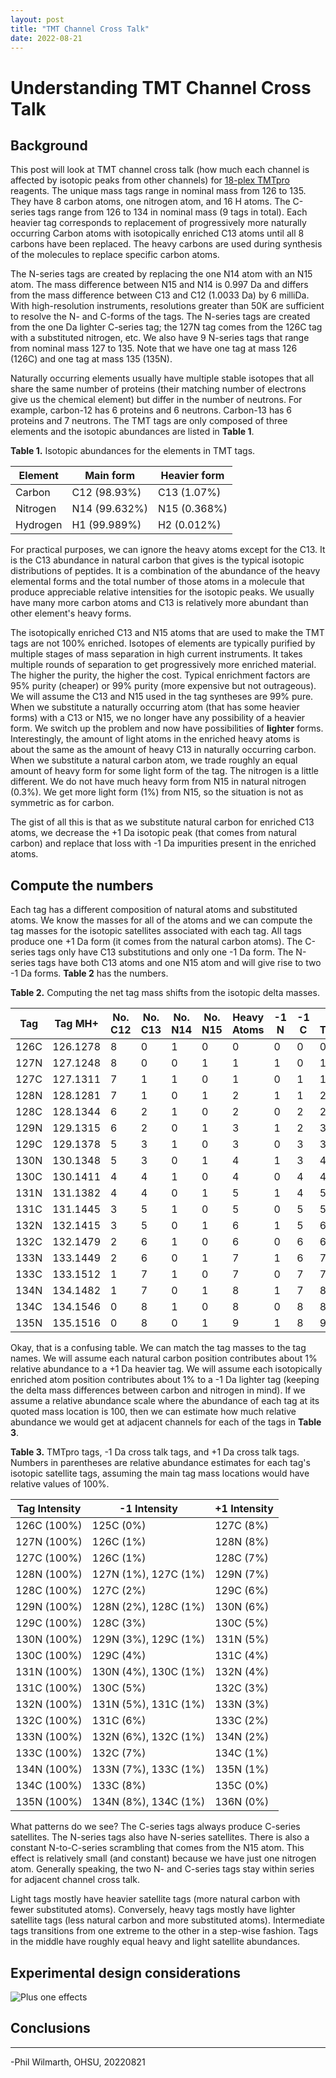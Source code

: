 ```yaml
---
layout: post
title: "TMT Channel Cross Talk"
date: 2022-08-21
---
```


# Understanding TMT Channel Cross Talk

## Background

This post will look at TMT channel cross talk (how much each channel is affected by isotopic peaks from other channels) for [18-plex TMTpro](https://www.thermofisher.com/order/catalog/product/A52045) reagents. The unique mass tags range in nominal mass from 126 to 135. They have 8 carbon atoms, one nitrogen atom, and 16 H atoms. The C-series tags range from 126 to 134 in nominal mass (9 tags in total). Each heavier tag corresponds to replacement of progressively more naturally occurring Carbon atoms with isotopically enriched C13 atoms until all 8 carbons have been replaced. The heavy carbons are used during synthesis of the molecules to replace specific carbon atoms.

The N-series tags are created by replacing the one N14 atom with an N15 atom. The mass difference between N15 and N14 is 0.997 Da and differs from the mass difference between C13 and C12 (1.0033 Da) by 6 milliDa. With high-resolution instruments, resolutions greater than 50K are sufficient to resolve the N- and C-forms of the tags. The N-series tags are created from the one Da lighter C-series tag; the 127N tag comes from the 126C tag with a substituted nitrogen, etc. We also have 9 N-series tags that range from nominal mass 127 to 135. Note that we have one tag at mass 126 (126C) and one tag at mass 135 (135N).

Naturally occurring elements usually have multiple stable isotopes that all share the same number of proteins (their matching number of electrons give us the chemical element) but differ in the number of neutrons. For example, carbon-12 has 6 proteins and 6 neutrons. Carbon-13 has 6 proteins and 7 neutrons. The TMT tags are only composed of three elements and the isotopic abundances are listed in **Table 1**.

**Table 1.** Isotopic abundances for the elements in TMT tags.

Element|Main form|Heavier form
---|---|---
Carbon|C12 (98.93%)|C13 (1.07%)
Nitrogen|N14 (99.632%)|N15 (0.368%)
Hydrogen|H1 (99.989%)|H2 (0.012%)

For practical purposes, we can ignore the heavy atoms except for the C13. It is the C13 abundance in natural carbon that gives is the typical isotopic distributions of peptides. It is a combination of the abundance of the heavy elemental forms and the total number of those atoms in a molecule that produce appreciable relative intensities for the isotopic peaks. We usually have many more carbon atoms and C13 is relatively more abundant than other element's heavy forms.

The isotopically enriched C13 and N15 atoms that are used to make the TMT tags are not 100% enriched. Isotopes of elements are typically purified by multiple stages of mass separation in high current instruments. It takes multiple rounds of separation to get progressively more enriched material. The higher the purity, the higher the cost. Typical enrichment factors are 95% purity (cheaper) or 99% purity (more expensive but not outrageous). We will assume the C13 and N15 used in the tag syntheses are 99% pure. When we substitute a naturally occurring atom (that has some heavier forms) with a C13 or N15, we no longer have any possibility of a heavier form. We switch up the problem and now have possibilities of **lighter** forms. Interestingly, the amount of light atoms in the enriched heavy atoms is about the same as the amount of heavy C13 in naturally occurring carbon. When we substitute a natural carbon atom, we trade roughly an equal amount of heavy form for some light form of the tag. The nitrogen is a little different. We do not have much heavy form from N15 in natural nitrogen (0.3%). We get more light form (1%) from N15, so the situation is not as symmetric as for carbon.

The gist of all this is that as we substitute natural carbon for enriched C13 atoms, we decrease the +1 Da isotopic peak (that comes from natural carbon) and replace that loss with -1 Da impurities present in the enriched atoms.

## Compute the numbers

Each tag has a different composition of natural atoms and substituted atoms. We know the masses for all of the atoms and we can compute the tag masses for the isotopic satellites associated with each tag. All tags produce one +1 Da form (it comes from the natural carbon atoms). The C-series tags only have C13 substitutions and only one -1 Da form. The N-series tags have both C13 atoms and one N15 atom and will give rise to two -1 Da forms. **Table 2** has the numbers.

**Table 2.** Computing the net tag mass shifts from the isotopic delta masses.

Tag|Tag MH+|No. C12|No. C13|No. N14|No. N15|Heavy Atoms|-1 N|-1 C|-1 Total|+1 C|-1N mass|-1C mass|+1C mass
---|---|---|---|---|---|---|---|---|---|---|---|---|---
126C|126.1278|8|0|1|0|0|0|0|0|8|0|0|127.1311
127N|127.1248|8|0|0|1|1|1|0|1|8|126.1278|0|128.1281
127C|127.1311|7|1|1|0|1|0|1|1|7|0|126.1278|128.1344
128N|128.1281|7|1|0|1|2|1|1|2|7|127.1311|127.1248|129.1314
128C|128.1344|6|2|1|0|2|0|2|2|6|0|127.1311|129.1377
129N|129.1315|6|2|0|1|3|1|2|3|6|128.1345|128.1282|130.1348
129C|129.1378|5|3|1|0|3|0|3|3|5|0|128.1345|130.1411
130N|130.1348|5|3|0|1|4|1|3|4|5|129.1378|129.1315|131.1381
130C|130.1411|4|4|1|0|4|0|4|4|4|0|129.1378|131.1444
131N|131.1382|4|4|0|1|5|1|4|5|4|130.1412|130.1349|132.1415
131C|131.1445|3|5|1|0|5|0|5|5|3|0|130.1412|132.1478
132N|132.1415|3|5|0|1|6|1|5|6|3|131.1445|131.1382|133.1448
132C|132.1479|2|6|1|0|6|0|6|6|2|0|131.1446|133.1512
133N|133.1449|2|6|0|1|7|1|6|7|2|132.1479|132.1416|134.1482
133C|133.1512|1|7|1|0|7|0|7|7|1|0|132.1479|134.1545
134N|134.1482|1|7|0|1|8|1|7|8|1|133.1512|133.1449|135.1515
134C|134.1546|0|8|1|0|8|0|8|8|0|0|133.1513|135.1579
135N|135.1516|0|8|0|1|9|1|8|9|0|134.1546|134.1483|136.1549

Okay, that is a confusing table. We can match the tag masses to the tag names. We will assume each natural carbon position contributes about 1% relative abundance to a +1 Da heavier tag. We will assume each isotopically enriched atom position contributes about 1% to a -1 Da lighter tag (keeping the delta mass differences between carbon and nitrogen in mind). If we assume a relative abundance scale where the abundance of each tag at its quoted mass location is 100, then we can estimate how much relative abundance we would get at adjacent channels for each of the tags in **Table 3**.

**Table 3.** TMTpro tags, -1 Da cross talk tags, and +1 Da cross talk tags. Numbers in parentheses are relative abundance estimates for each tag's isotopic satellite tags, assuming the main tag mass locations would have relative values of 100%.

Tag Intensity|-1 Intensity|+1 Intensity
---|---|---
126C (100%)|125C (0%)|127C (8%)
127N (100%)|126C (1%)|128N (8%)
127C (100%)|126C (1%)|128C (7%)
128N (100%)|127N (1%), 127C (1%)|129N (7%)
128C (100%)|127C (2%)|129C (6%)
129N (100%)|128N (2%), 128C (1%)|130N (6%)
129C (100%)|128C (3%)|130C (5%)
130N (100%)|129N (3%), 129C (1%)|131N (5%)
130C (100%)|129C (4%)|131C (4%)
131N (100%)|130N (4%), 130C (1%)|132N (4%)
131C (100%)|130C (5%)|132C (3%)
132N (100%)|131N (5%), 131C (1%)|133N (3%)
132C (100%)|131C (6%)|133C (2%)
133N (100%)|132N (6%), 132C (1%)|134N (2%)
133C (100%)|132C (7%)|134C (1%)
134N (100%)|133N (7%), 133C (1%)|135N (1%)
134C (100%)|133C (8%)|135C (0%)
135N (100%)|134N (8%), 134C (1%)|136N (0%)

What patterns do we see? The C-series tags always produce C-series satellites. The N-series tags also have N-series satellites. There is also a constant N-to-C-series scrambling that comes from the N15 atom. This effect is relatively small (and constant) because we have just one nitrogen atom. Generally speaking, the two N- and C-series tags stay within series for adjacent channel cross talk.

Light tags mostly have heavier satellite tags (more natural carbon with fewer substituted atoms). Conversely, heavy tags mostly have lighter satellite tags (less natural carbon and more substituted atoms). Intermediate tags transitions from one extreme to the other in a step-wise fashion. Tags in the middle have roughly equal heavy and light satellite abundances.

## Experimental design considerations

![Plus one effects](https://pwilmart.github.io/images/Crosstalk_plus1.png) 


## Conclusions



---

-Phil Wilmarth, OHSU, 20220821    
